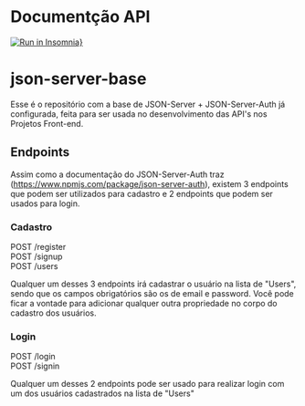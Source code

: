 # Documentção API 
[![Run in Insomnia}](https://insomnia.rest/images/run.svg)](https://insomnia.rest/run/?label=Documenta%C3%A7%C3%A3o%20API%20-%20CoachConnect%20&uri=https%3A%2F%2Fraw.githubusercontent.com%2FCoachConnect%2Fjson-server-base%2Fmaster%2FInsomnia_2023-03-07.json3-03-07.json%3Ftoken%3DGHSAT0AAAAAAB4BA7JDZ5PRXK47GKVMJKYSZAHFDGA)

# json-server-base

Esse é o repositório com a base de JSON-Server + JSON-Server-Auth já configurada, feita para ser usada no desenvolvimento das API's nos Projetos Front-end.

## Endpoints

Assim como a documentação do JSON-Server-Auth traz (https://www.npmjs.com/package/json-server-auth), existem 3 endpoints que podem ser utilizados para cadastro e 2 endpoints que podem ser usados para login.

### Cadastro

POST /register <br/>
POST /signup <br/>
POST /users

Qualquer um desses 3 endpoints irá cadastrar o usuário na lista de "Users", sendo que os campos obrigatórios são os de email e password.
Você pode ficar a vontade para adicionar qualquer outra propriedade no corpo do cadastro dos usuários.


### Login

POST /login <br/>
POST /signin

Qualquer um desses 2 endpoints pode ser usado para realizar login com um dos usuários cadastrados na lista de "Users"

